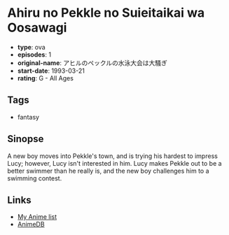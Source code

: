 # Ahiru no Pekkle no Suieitaikai wa Oosawagi

-   **type**: ova
-   **episodes**: 1
-   **original-name**: アヒルのペックルの水泳大会は大騷ぎ
-   **start-date**: 1993-03-21
-   **rating**: G - All Ages

## Tags

-   fantasy

## Sinopse

A new boy moves into Pekkle's town, and is trying his hardest to impress Lucy; however, Lucy isn't interested in him. Lucy makes Pekkle out to be a better swimmer than he really is, and the new boy challenges him to a swimming contest.

## Links

-   [My Anime list](https://myanimelist.net/anime/22607/Ahiru_no_Pekkle_no_Suieitaikai_wa_Oosawagi)
-   [AnimeDB](http://anidb.info/perl-bin/animedb.pl?show=anime&aid=7810)

